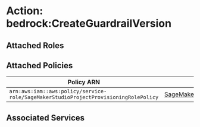 # Action: bedrock:CreateGuardrailVersion

## Attached Roles

## Attached Policies

| Policy ARN | Policy Name |
|------------|-------------|
| `arn:aws:iam::aws:policy/service-role/SageMakerStudioProjectProvisioningRolePolicy` | [SageMakerStudioProjectProvisioningRolePolicy](../policies.md#sagemakerstudioprojectprovisioningrolepolicy) |

## Associated Services

